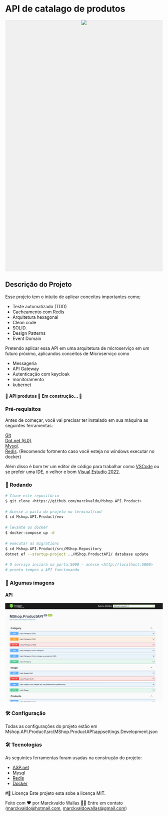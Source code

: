 # API de catalago de produtos 

<div style="background-color: #f0f0f0; height:20vh; display: flex; flex-direction: row; justify-content: center;">
<img src="https://github.com/marckvaldo/WEBAPI/images/eshoponcontainers-reference-application-architecture.png">
</div>

## Descrição do Projeto
Esse projeto tem o intuito de aplicar conceitos importantes como;
- Teste automatizado (TDD)
- Cacheamento com Redis
- Arquitetura hexagonal
- Clean code
- SOLID.
- Design Patterns
- Event Domain

Pretendo aplicar essa API em uma arquitetura de microserviço em um futuro próximo, aplicandos conceitos de Microserviço como 
- Messageria
- API Gateway
- Autenticação com keycloak
- monitoramento
- kubernet

<h4> 
	🚧  API produtos 🚀 Em construção...  🚧
</h4>

### Pré-requisitos

Antes de começar, você vai precisar ter instalado em sua máquina as seguintes ferramentas:

[Git](https://git-scm.com)<br/>
[Dot.net (6.0)](https://dotnet.microsoft.com/en-us/download/dotnet/6.0). <br/>
[Mysql](https://www.mysql.com/downloads/).<br/>
[Redis](https://redis.io/download/). (Recomendo fortmento caso você esteja no windows executar no docker)<br/>

Além disso é bom ter um editor de código para trabalhar como [VSCode](https://code.visualstudio.com/)
ou se prefeir uma IDE, o velhor e bom [Visual Estudio 2022](https://visualstudio.microsoft.com/pt-br/downloads/).

### 🎲 Rodando

```bash
# Clone este repositório
$ git clone <https://github.com/marckvaldo/Mshop.API.Product>

# Acesse a pasta do projeto no terminal/cmd
$ cd Mshop.API.Product/env

# levante os docker 
$ docker-compose up -d

# executar as migrations 
$ cd Mshop.API.Product/src/MShop.Repository
dotnet ef --startup-project ../MShop.ProductAPI/ database update

# O serviço inciará na porta:5000 - acesse <http://localhost:5000>
# pronto tempos a API funcionando.
```
### 🚀 Algumas imagens

#### API
<img src="https://github.com/marckvaldo/Mshop.API.Product/blob/main/blob/Images.jpg">

### 🛠 Configuração
Todas as configurações do projeto estão em Mshop.API.Product\src\MShop.ProductAPI\appsettings.Development.json

### 🛠 Tecnologias

As seguintes ferramentas foram usadas na construção do projeto:

- [ASP.net](https://dotnet.microsoft.com/en-us/apps/aspnet)
- [Mysql](https://www.mysql.com/)
- [Redis](https://redis.io/)
- [Docker](https://www.docker.com/)


#📝 Licença
Este projeto esta sobe a licença MIT.

Feito com ❤️ por Marckvaldo Wallas 👋🏽 Entre em contato (marckvaldo@hotmail.com, marckvaldowallas@gmail.com)


